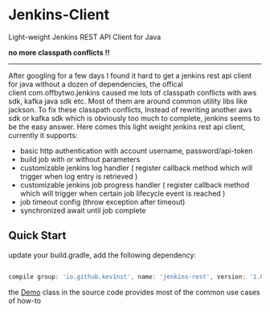 # Jenkins-Client

Light-weight Jenkins REST API Client for Java


**no more classpath conflicts !!**

-----

After googling for a few days I found it hard to get a jenkins rest api client for java without a dozen of dependencies, the offical client com.offbytwo.jenkins caused me lots of classpath conflicts with aws sdk, kafka java sdk etc. Most of them are around common utility libs like jackson. To fix these classpath conflicts, Instead of rewriting another aws sdk or kafka sdk which is obviously too much to complete, jenkins seems to be the easy answer.  Here comes this light weight jenkins rest api client,  currently it supports: 

* basic http authentication with account username, password/api-token
* build job with or without parameters
* customizable jenkins log handler ( register callback method which will trigger when log entry is retrieved )
* customizable jenkins job progress handler ( register callback method which will trigger when certain job lifecycle event is reached )
* job timeout config (throw exception after timeout)
* synchronized await until job complete

## Quick Start

update your build.gradle, add the following dependency:
```gradle

compile group: 'io.github.kev1nst', name: 'jenkins-rest', version: '1.0.1'

```



the [Demo](https://github.com/kev1nst/jenkins-client/blob/master/src/test/java/io/github/kev1nst/jenkins/Demo.java) class in the source code provides most of the common use cases of how-to


